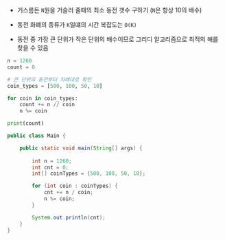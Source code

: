 * 거스름돈 ```N```원을 거슬러 줄때의 최소 동전 갯수 구하기  (```N```은 항상 10의 배수)

* 동전 화폐의 종류가 ```K```일떄의 시간 복잡도는 ```O(K)```
* 동전 중 가장 큰 단위가 작은 단위의 배수이므로 그리디 알고리즘으로 최적의 해를 찾을 수 있음

```python
n = 1260
count = 0

# 큰 단위의 동전부터 차례대로 확인
coin_types = [500, 100, 50, 10]

for coin in coin_types:
    count += n // coin
    n %= coin

print(count)
```

```java
public class Main {

    public static void main(String[] args) {
        
        int n = 1260;
        int cnt = 0;
        int[] coinTypes = {500, 100, 50, 10};

        for (int coin : coinTypes) {
            cnt += n / coin;
            n %= coin;
        }

        System.out.println(cnt);
    }
}
```